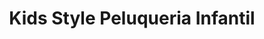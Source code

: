 ---
title: "Kids Style Peluqueria Infantil"
url: /torrent/kids-style-peluqueria-infantil/
shop: Friseur
---